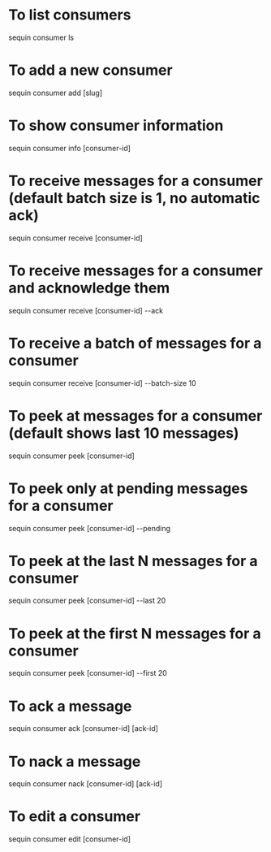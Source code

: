 # To list consumers

sequin consumer ls

# To add a new consumer

sequin consumer add [slug]

# To show consumer information

sequin consumer info [consumer-id]

# To receive messages for a consumer (default batch size is 1, no automatic ack)

sequin consumer receive [consumer-id]

# To receive messages for a consumer and acknowledge them

sequin consumer receive [consumer-id] --ack

# To receive a batch of messages for a consumer

sequin consumer receive [consumer-id] --batch-size 10

# To peek at messages for a consumer (default shows last 10 messages)

sequin consumer peek [consumer-id]

# To peek only at pending messages for a consumer

sequin consumer peek [consumer-id] --pending

# To peek at the last N messages for a consumer

sequin consumer peek [consumer-id] --last 20

# To peek at the first N messages for a consumer

sequin consumer peek [consumer-id] --first 20

# To ack a message

sequin consumer ack [consumer-id] [ack-id]

# To nack a message

sequin consumer nack [consumer-id] [ack-id]

# To edit a consumer

sequin consumer edit [consumer-id]